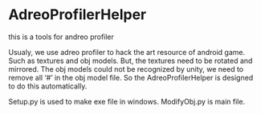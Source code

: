 # AdreoProfilerHelper
this is a tools for andreo profiler

Usualy, we use adreo profiler to hack the art resource of android game. Such as textures and obj models.
But, the textures need to be rotated and mirrored. The obj models could not be recognized by unity, we need to remove all ‘#’ in the obj model file.
So the AdreoProfilerHelper is designed to do this automatically.

Setup.py is used to make exe file in windows.
ModifyObj.py is main file.

